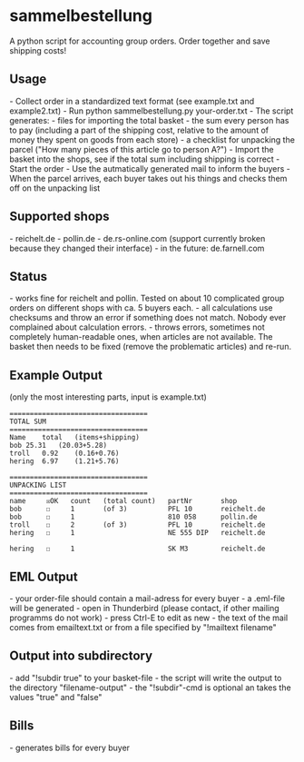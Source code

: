 sammelbestellung
================

A python script for accounting group orders. Order together and save shipping costs!

<h2>Usage</h2>
- Collect order in a standardized text format (see example.txt and example2.txt) 
- Run python sammelbestellung.py your-order.txt
- The script generates:
 - files for importing the total basket
 - the sum every person has to pay (including a part of the shipping cost, relative to the amount of money they spent on goods from each store)
 - a checklist for unpacking the parcel ("How many pieces of this article go to person A?")
- Import the basket into the shops, see if the total sum including shipping is correct
- Start the order
- Use the autmatically generated mail to inform the buyers
- When the parcel arrives, each buyer takes out his things and checks them off on the unpacking list

<h2>Supported shops</h2>
- reichelt.de
- pollin.de
- de.rs-online.com (support currently broken because they changed their interface)
- in the future: de.farnell.com

<h2>Status</h2>
- works fine for reichelt and pollin. Tested on about 10 complicated group orders on different shops with ca. 5 buyers each.
- all calculations use checksums and throw an error if something does not match. Nobody ever complained about calculation errors.
- throws errors, sometimes not completely human-readable ones, when articles are not available. The basket then needs to be fixed (remove the problematic articles) and re-run.

<h2>Example Output</h2>
(only the most interesting parts, input is example.txt)

    ==================================
   	TOTAL SUM
   	==================================
   	Name	total	(items+shipping)
   	bob	25.31	(20.03+5.28)
   	troll	0.92	(0.16+0.76)
   	hering	6.97	(1.21+5.76)
   
   	==================================
   	UNPACKING LIST
   	==================================
   	name     ☒OK   count   (total count)   partNr       shop          
   	bob      ☐     1       (of 3)          PFL 10       reichelt.de   
   	bob      ☐     1                       810 058      pollin.de     
   	troll    ☐     2       (of 3)          PFL 10       reichelt.de   
   	hering   ☐     1                       NE 555 DIP   reichelt.de   
   
   	hering   ☐     1                       SK M3        reichelt.de   

<h2>EML Output</h2>
- your order-file should contain a mail-adress for every buyer
- a .eml-file will be generated
- open in Thunderbird (please contact, if other mailing programms do not work)
- press Ctrl-E to edit as new
- the text of the mail comes from emailtext.txt or from a file specified by "!mailtext filename"

<h2>Output into subdirectory</h2>
- add "!subdir true" to your basket-file
- the script will write the output to the directory "filename-output"
- the "!subdir"-cmd is optional an takes the values "true" and "false"

<h2>Bills</h2>
- generates bills for every buyer